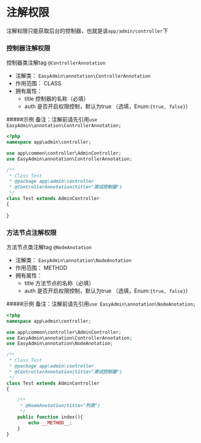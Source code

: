 # 注解权限
注解权限只能获取后台的控制器，也就是该`app/admin/controller`下

### 控制器注解权限
控制器类注解tag `@ControllerAnnotation`
 
* 注解类： `EasyAdmin\annotation\ControllerAnnotation`
* 作用范围： CLASS
* 拥有属性：
    * title 控制器的名称（必填）
    * auth  是否开启权限控制，默认为true （选填，Enum:`{true, false}`）

#####示例
备注：注解前请先引用`use EasyAdmin\annotation\ControllerAnnotation;`
```php
<?php
namespace app\admin\controller;

use app\common\controller\AdminController;
use EasyAdmin\annotation\ControllerAnnotation;

/**
 * Class Test
 * @package app\admin\controller
 * @ControllerAnnotation(title="测试控制器")
 */
class Test extends AdminController
{
    
}
```
### 方法节点注解权限
方法节点类注解tag `@NodeAnotation`
 
* 注解类： `EasyAdmin\annotation\NodeAnotation`
* 作用范围： METHOD
* 拥有属性：
    * title 方法节点的名称（必填）
    * auth  是否开启权限控制，默认为true （选填，Enum:`{true, false}`）
    
#####示例
备注：注解前请先引用`use EasyAdmin\annotation\NodeAnotation;`
```php
<?php
namespace app\admin\controller;

use app\common\controller\AdminController;
use EasyAdmin\annotation\ControllerAnnotation;
use EasyAdmin\annotation\NodeAnotation;

/**
 * Class Test
 * @package app\admin\controller
 * @ControllerAnnotation(title="测试控制器")
 */
class Test extends AdminController
{

    /**
     * @NodeAnotation(title="列表")
     */
    public function index(){
        echo __METHOD__;
    }
}
```